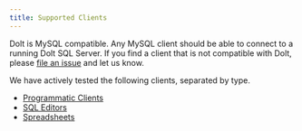 ```yaml
---
title: Supported Clients
---
```


Dolt is MySQL compatible. Any MySQL client should be able to connect
to a running Dolt SQL Server. If you find a client that is not
compatible with Dolt, please [file an
issue](https://github.com/dolthub/dolt/issues/new) and let us know.

We have actively tested the following clients, separated by type.

* [Programmatic Clients](clients.md)
* [SQL Editors](sql-editors.md)
* [Spreadsheets](spreadsheets.md)

